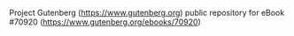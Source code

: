 Project Gutenberg (https://www.gutenberg.org) public repository for
eBook #70920 (https://www.gutenberg.org/ebooks/70920)
